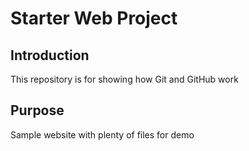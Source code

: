 # Starter Web Project

## Introduction

This repository is for showing how Git and GitHub work

## Purpose

Sample website with plenty of files for demo
